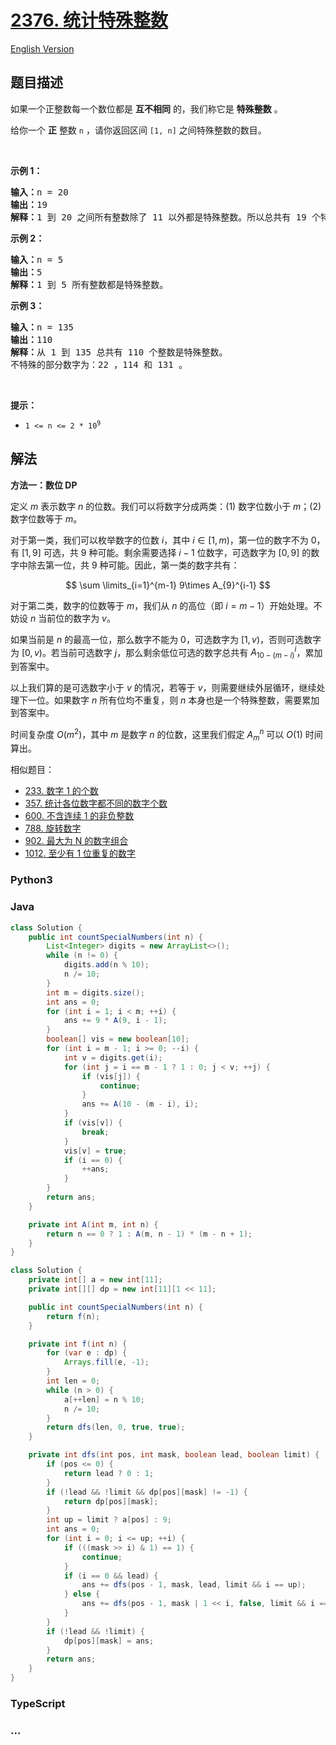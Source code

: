 # [2376. 统计特殊整数](https://leetcode.cn/problems/count-special-integers)

[English Version](/solution/2300-2399/2376.Count%20Special%20Integers/README_EN.md)

## 题目描述

<!-- 这里写题目描述 -->

<p>如果一个正整数每一个数位都是 <strong>互不相同</strong>&nbsp;的，我们称它是 <strong>特殊整数</strong> 。</p>

<p>给你一个 <strong>正</strong>&nbsp;整数&nbsp;<code>n</code>&nbsp;，请你返回区间<em>&nbsp;</em><code>[1, n]</code>&nbsp;之间特殊整数的数目。</p>

<p>&nbsp;</p>

<p><strong>示例 1：</strong></p>

<pre>
<b>输入：</b>n = 20
<b>输出：</b>19
<b>解释：</b>1 到 20 之间所有整数除了 11 以外都是特殊整数。所以总共有 19 个特殊整数。
</pre>

<p><strong>示例 2：</strong></p>

<pre>
<b>输入：</b>n = 5
<b>输出：</b>5
<b>解释：</b>1 到 5 所有整数都是特殊整数。
</pre>

<p><strong>示例 3：</strong></p>

<pre>
<b>输入：</b>n = 135
<b>输出：</b>110
<b>解释：</b>从 1 到 135 总共有 110 个整数是特殊整数。
不特殊的部分数字为：22 ，114 和 131 。</pre>

<p>&nbsp;</p>

<p><strong>提示：</strong></p>

<ul>
	<li><code>1 &lt;= n &lt;= 2 * 10<sup>9</sup></code></li>
</ul>

## 解法

<!-- 这里可写通用的实现逻辑 -->

**方法一：数位 DP**

定义 $m$ 表示数字 $n$ 的位数。我们可以将数字分成两类：(1) 数字位数小于 $m$；(2) 数字位数等于 $m$。

对于第一类，我们可以枚举数字的位数 $i$，其中 $i∈[1,m)$，第一位的数字不为 $0$，有 $[1,9]$ 可选，共 $9$ 种可能。剩余需要选择 $i-1$ 位数字，可选数字为 $[0,9]$ 的数字中除去第一位，共 $9$ 种可能。因此，第一类的数字共有：

$$
\sum \limits_{i=1}^{m-1} 9\times A_{9}^{i-1}
$$

对于第二类，数字的位数等于 $m$，我们从 $n$ 的高位（即 $i=m-1$）开始处理。不妨设 $n$ 当前位的数字为 $v$。

如果当前是 $n$ 的最高一位，那么数字不能为 $0$，可选数字为 $[1,v)$，否则可选数字为 $[0,v)$。若当前可选数字 $j$，那么剩余低位可选的数字总共有 $A_{10-(m-i)}^{i}$，累加到答案中。

以上我们算的是可选数字小于 $v$ 的情况，若等于 $v$，则需要继续外层循环，继续处理下一位。如果数字 $n$ 所有位均不重复，则 $n$ 本身也是一个特殊整数，需要累加到答案中。

时间复杂度 $O(m^2)$，其中 $m$ 是数字 $n$ 的位数，这里我们假定 $A_{m}^{n}$ 可以 $O(1)$ 时间算出。

相似题目：

-   [233. 数字 1 的个数](/solution/0200-0299/0233.Number%20of%20Digit%20One/README.md)
-   [357. 统计各位数字都不同的数字个数](/solution/0300-0399/0357.Count%20Numbers%20with%20Unique%20Digits/README.md)
-   [600. 不含连续 1 的非负整数](/solution/0600-0699/0600.Non-negative%20Integers%20without%20Consecutive%20Ones/README.md)
-   [788. 旋转数字](/solution/0700-0799/0788.Rotated%20Digits/README.md)
-   [902. 最大为 N 的数字组合](/solution/0900-0999/0902.Numbers%20At%20Most%20N%20Given%20Digit%20Set/README.md)
-   [1012. 至少有 1 位重复的数字](/solution/1000-1099/1012.Numbers%20With%20Repeated%20Digits/README.md)

<!-- tabs:start -->

### **Python3**

<!-- 这里可写当前语言的特殊实现逻辑 -->





### **Java**

<!-- 这里可写当前语言的特殊实现逻辑 -->

```java
class Solution {
    public int countSpecialNumbers(int n) {
        List<Integer> digits = new ArrayList<>();
        while (n != 0) {
            digits.add(n % 10);
            n /= 10;
        }
        int m = digits.size();
        int ans = 0;
        for (int i = 1; i < m; ++i) {
            ans += 9 * A(9, i - 1);
        }
        boolean[] vis = new boolean[10];
        for (int i = m - 1; i >= 0; --i) {
            int v = digits.get(i);
            for (int j = i == m - 1 ? 1 : 0; j < v; ++j) {
                if (vis[j]) {
                    continue;
                }
                ans += A(10 - (m - i), i);
            }
            if (vis[v]) {
                break;
            }
            vis[v] = true;
            if (i == 0) {
                ++ans;
            }
        }
        return ans;
    }

    private int A(int m, int n) {
        return n == 0 ? 1 : A(m, n - 1) * (m - n + 1);
    }
}
```

```java
class Solution {
    private int[] a = new int[11];
    private int[][] dp = new int[11][1 << 11];

    public int countSpecialNumbers(int n) {
        return f(n);
    }

    private int f(int n) {
        for (var e : dp) {
            Arrays.fill(e, -1);
        }
        int len = 0;
        while (n > 0) {
            a[++len] = n % 10;
            n /= 10;
        }
        return dfs(len, 0, true, true);
    }

    private int dfs(int pos, int mask, boolean lead, boolean limit) {
        if (pos <= 0) {
            return lead ? 0 : 1;
        }
        if (!lead && !limit && dp[pos][mask] != -1) {
            return dp[pos][mask];
        }
        int up = limit ? a[pos] : 9;
        int ans = 0;
        for (int i = 0; i <= up; ++i) {
            if (((mask >> i) & 1) == 1) {
                continue;
            }
            if (i == 0 && lead) {
                ans += dfs(pos - 1, mask, lead, limit && i == up);
            } else {
                ans += dfs(pos - 1, mask | 1 << i, false, limit && i == up);
            }
        }
        if (!lead && !limit) {
            dp[pos][mask] = ans;
        }
        return ans;
    }
}
```













### **TypeScript**



### **...**

```


```


